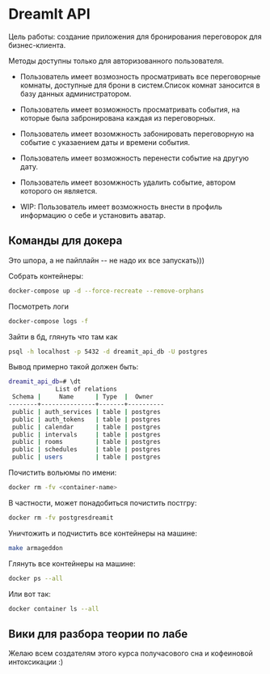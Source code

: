 # DreamIt API

Цель работы: создание приложения для бронирования переговорок для бизнес-клиента.

Методы доступны только для авторизованного пользователя.

* Пользователь имеет возмозность просматривать все переговорные комнаты, доступные для брони в систем.Список комнат заносится в базу данных администратором.

* Пользователь имеет возможность просматривать события, на которые была забронирована каждая из переговорных.

* Пользователь имеет возомжность забонировать переговорную на событие с указаением даты и времени события.

* Пользователь имеет возможность перенести событие на другую дату.

* Пользователь имеет возомжность удалить событие, автором которого он является.

* WIP: Пользователь имеет возможность внести в профиль информацию о себе и установить аватар.





## Команды для докера 

Это шпора, а не пайплайн -- не надо их все запускать)))

Cобрать контейнеры: 
```bash
docker-compose up -d --force-recreate --remove-orphans
```

Посмотреть логи 
```bash
docker-compose logs -f
```

Зайти в бд, глянуть что там как
```bash 
psql -h localhost -p 5432 -d dreamit_api_db -U postgres
```

Вывод примерно такой должен быть:
```bash
dreamit_api_db=# \dt
             List of relations
 Schema |     Name      | Type  |  Owner   
--------+---------------+-------+----------
 public | auth_services | table | postgres
 public | auth_tokens   | table | postgres
 public | calendar      | table | postgres
 public | intervals     | table | postgres
 public | rooms         | table | postgres
 public | schedules     | table | postgres
 public | users         | table | postgres
```

Почистить вольюмы по имени: 
```bash
docker rm -fv <container-name>
```

В частности, может понадобиться почистить постгру: 
```bash
docker rm -fv postgresdreamit
```

Уничтожить и подчистить все контейнеры на машине:
```bash
make armageddon
```

Глянуть все контейнеры на машине: 
```bash
docker ps --all
```

Или вот так: 
```bash
docker container ls --all
```

## Вики для разбора теории по лабе

Желаю всем создателям этого курса получасового сна и кофеиновой интоксикации :)
